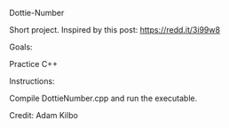 Dottie-Number

Short project. Inspired by this post: https://redd.it/3i99w8

Goals: 

Practice C++

Instructions:

Compile DottieNumber.cpp and run the executable.

Credit: Adam Kilbo
